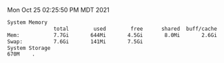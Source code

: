 Mon Oct 25 02:25:50 PM MDT 2021
```bash
System Memory
               total        used        free      shared  buff/cache   available
Mem:           7.7Gi       644Mi       4.5Gi       8.0Mi       2.6Gi       6.7Gi
Swap:          7.6Gi       141Mi       7.5Gi
System Storage
670M	.
```
